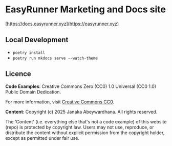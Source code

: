 # EasyRunner Marketing and Docs site

[https://docs.easyrunner.xyz](https://easyrunner.xyz)

## Local Development

- `poetry install`
- `poetry run mkdocs serve --watch-theme`

## Licence

**Code Examples**: Creative Commons Zero (CC0) 1.0 Universal (CC0 1.0) Public Domain Dedication.

For more information, visit [Creative Commons CC0](https://creativecommons.org/publicdomain/zero/1.0/).

**Content**: Copyright (c) 2025 Janaka Abeywardhana. All rights reserved.

The 'Content' (i.e. everything else that's not a code example) of this website (repo) is protected by copyright law. Users may not use, reproduce, or distribute the content without explicit permission from the copyright holder, except as permitted under fair use.
